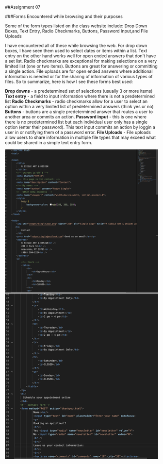 ##Assignment 07

###Forms Encountered while browsing and their purposes

Some of the form types listed on the class website include: Drop Down Boxes, Text Entry, Radio Checkmarks, Buttons, Password Input,and File Uploads

I have encountered all of these while browsing the web. For drop down boxes, I have seen them used to select dates or items within a list. Text entry on the other hand works well for open ended answers that don't have a set list. Radio checkmarks are exceptional for making selections on a very limited list (one or two items). Buttons are great for answering or committing a single action. File uploads are for open ended answers where additional information is needed or for the sharing of information of various types of files. So to summarize, here is how I see these forms best used: 

**Drop downs** - a predetermined set of selections (usually 3 or more items)
**Text entry** - a field to input information where there is not a predetermined list
**Radio Checkmarks** - radio checkmarks allow for a user to select an option within a very limited list of predetermined answers (think yes or no)
**Buttons** - buttons are a single predetermined answer that routes a user to another area or commits an action.
**Password input** - this is one where there is no predetermined list but each individual user only has a single option (enter their password). This text input commits an action by loggin a user in or notifying them of a password error.
**File Uploads** - File uploads allow users to share information in multiple file types that may exceed what could be shared in a simple text entry form. 


 ![Screenshot](./images/Screenshot1.png)
 ![Screenshot](./images/Screenshot2.png)

